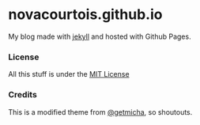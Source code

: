 # novacourtois.github.io
My blog made with [jekyll](http://jekyllrb.com) and hosted with Github Pages.

### License
All this stuff is under the [MIT License](https://raw.githubusercontent.com/novacourtois/novacourtois.github.io/master/LICENSE)

### Credits
This is a modified theme from [@getmicha](https://github.com/getmicah/getmicah.github.io), so shoutouts.
